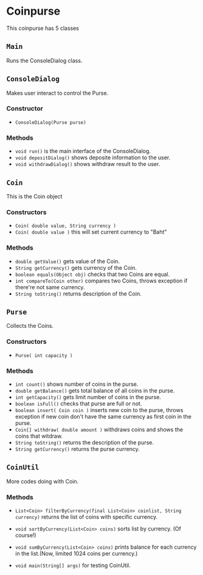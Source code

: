 # Coinpurse

This coinpurse has 5 classes

## `Main`
Runs the ConsoleDialog class.

## `ConsoleDialog`
Makes user interact to control the Purse.

### Constructor
* `ConsoleDialog(Purse purse)`

### Methods
* `void run()` is the main interface of the ConsoleDialog.
* `void depositDialog()` shows deposite information to the user.
* `void withdrawDialog()` shows withdraw result to the user.

## `Coin`
This is the Coin object

### Constructors
* `Coin( double value, String currency )`
* `Coin( double value )` this will set current currency to "Baht"

### Methods
* `double getValue()` gets value of the Coin.
* `String getCurrency()` gets currency of the Coin.
* `boolean equals(Object obj)` checks that two Coins are equal.
* `int compareTo(Coin other)` compares two Coins, throws exception if there're not same currency.
* `String toString()` returns description of the Coin.

## `Purse`
Collects the Coins.

### Constructors
* `Purse( int capacity )`

### Methods
* `int count()` shows number of coins in the purse.
* `double getBalance()` gets total balance of all coins in the purse.
* `int getCapacity()` gets limit number of coins in the purse.
* `boolean isFull()` checks that purse are full or not.
* `boolean insert( Coin coin )` inserts new coin to the purse, throws exception if new coin don't have the same currency as first coin in the purse.
* `Coin[] withdraw( double amount )` withdraws coins and shows the coins that witdraw.
* `String toString()` returns the description of the purse.
* `String getCurrency()` returns the purse currency.

## `CoinUtil`
More codes doing with Coin.

### Methods
* `List<Coin> filterByCurrency(final List<Coin> coinlist, String currency)` returns the list of coins with specific currency.
* `void sortByCurrency(List<Coin> coins)` sorts list by currency. (Of course!)
* `void sumByCurrency(List<Coin> coins)` prints balance for each currency in the list.(Now, limited 1024 coins per currency.)

* `void main(String[] args)` for testing CoinUtil.
